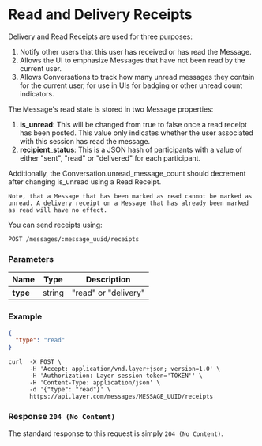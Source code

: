 # Read and Delivery Receipts

Delivery and Read Receipts are used for three purposes:

1. Notify other users that this user has received or has read the Message.
2. Allows the UI to emphasize Messages that have not been read by the current user.
3. Allows Conversations to track how many unread messages they contain for the current user, for use in UIs for badging or other unread count indicators.

The Message's read state is stored in two Message properties:

1. **is_unread**: This will be changed from true to false once a read receipt has been posted. This value only indicates whether the user associated with this session has read the message.
2. **recipient_status**: This is a JSON hash of participants with a value of either "sent", "read" or "delivered" for each participant.

Additionally, the Conversation.unread_message_count should decrement after changing is_unread using a Read Receipt.

```emphasis
Note, that a Message that has been marked as read cannot be marked as unread. A delivery receipt on a Message that has already been marked as read will have no effect.
```

You can send receipts using:

```request
POST /messages/:message_uuid/receipts
```

### Parameters

| Name    |  Type | Description |
|---------|-------|-------------|
| **type** | string  | "read" or "delivery" |

### Example

```json
{
  "type": "read"
}
```

```console
curl  -X POST \
      -H 'Accept: application/vnd.layer+json; version=1.0' \
      -H 'Authorization: Layer session-token='TOKEN'' \
      -H 'Content-Type: application/json' \
      -d '{"type": "read"}' \
      https://api.layer.com/messages/MESSAGE_UUID/receipts
```

### Response `204 (No Content)`

The standard response to this request is simply `204 (No Content)`.
